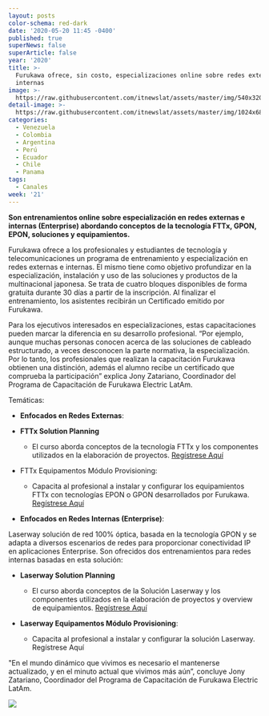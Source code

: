 ```yaml
---
layout: posts
color-schema: red-dark
date: '2020-05-20 11:45 -0400'
published: true
superNews: false
superArticle: false
year: '2020'
title: >-
  Furukawa ofrece, sin costo, especializaciones online sobre redes externas e
  internas
image: >-
  https://raw.githubusercontent.com/itnewslat/assets/master/img/540x320/Conferencia-p.jpg
detail-image: >-
  https://raw.githubusercontent.com/itnewslat/assets/master/img/1024x680/Conferencia-g.jpg
categories:
  - Venezuela
  - Colombia
  - Argentina
  - Perú
  - Ecuador
  - Chile
  - Panama
tags:
  - Canales
week: '21'
---
```

**Son entrenamientos online sobre especialización en redes externas e internas (Enterprise) abordando conceptos de la tecnología FTTx, GPON, EPON, soluciones y equipamientos.**

Furukawa ofrece a los profesionales y estudiantes de tecnología y telecomunicaciones un programa de entrenamiento y especialización en redes externas e internas. El mismo tiene como objetivo profundizar en la especialización, instalación y uso de las soluciones y productos de la multinacional japonesa.  Se trata de cuatro bloques disponibles de forma gratuita durante 30 días a partir de la inscripción. Al finalizar el entrenamiento, los asistentes recibirán un Certificado emitido por Furukawa.   

Para los ejecutivos interesados en especializaciones, estas capacitaciones pueden marcar la diferencia en su desarrollo profesional. “Por ejemplo, aunque muchas personas conocen acerca de las soluciones de cableado estructurado, a veces desconocen la parte normativa, la especialización. Por lo tanto, los profesionales que realizan la capacitación Furukawa obtienen una distinción, además el alumno recibe un certificado que comprueba la participación” explica Jony Zatariano, Coordinador del Programa de Capacitación de Furukawa Electric LatAm.

Temáticas:

- **Enfocados en Redes Externas**: 

- **FTTx Solution Planning**
  - El curso aborda conceptos de la tecnología FTTx y los componentes utilizados en la elaboración de proyectos. [Regístrese Aquí](http://marketing.furukawalatam.com/emk/2020/ift/e-learning/esp/fttx-sp/) 

- FTTx Equipamentos Módulo Provisioning: 
  - Capacita al profesional a instalar y configurar los equipamientos FTTx con tecnologías EPON o GPON desarrollados por Furukawa. [Regístrese Aquí](http://marketing.furukawalatam.com/emk/2020/ift/e-learning/esp/fttx-provisioning/)

- **Enfocados en Redes Internas (Enterprise)**: 

Laserway solución de red 100% óptica, basada en la tecnología GPON y se adapta a diversos escenarios de redes para proporcionar conectividad IP en aplicaciones Enterprise. Son ofrecidos dos entrenamientos para redes internas basadas en esta solución: 

- **Laserway Solution Planning** 
  - El curso aborda conceptos de la Solución Laserway y los componentes utilizados en la elaboración de proyectos y overview de equipamientos. [Regístrese Aquí](http://marketing.furukawalatam.com/emk/2020/ift/e-learning/esp/laserway-sp/)

- **Laserway Equipamentos Módulo Provisioning**: 
  - Capacita al profesional a instalar y configurar la solución Laserway. Regístrese Aquí

"En el mundo dinámico que vivimos es necesario el mantenerse actualizado, y en el minuto actual que vivimos más aún”, concluye Jony Zatariano, Coordinador del Programa de Capacitación de Furukawa Electric LatAm.

<img src="https://tracker.metricool.com/c3po.jpg?hash=56f88a41e39ab42c063cc51676587a04"/>